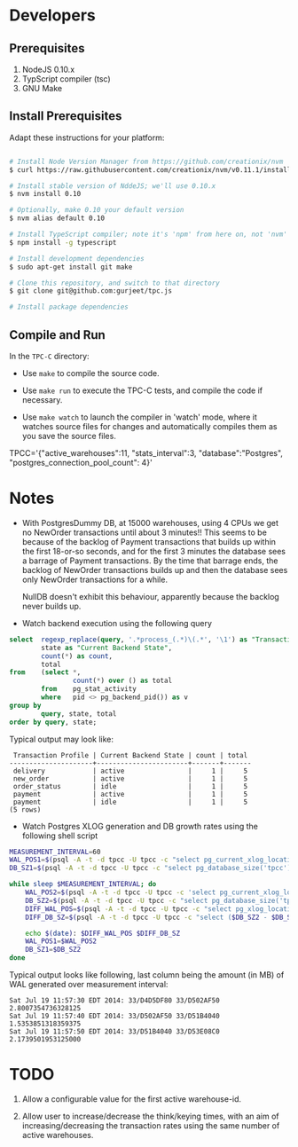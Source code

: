 
Developers
==========

Prerequisites
-------------

1. NodeJS 0.10.x
2. TypScript compiler (tsc)
3. GNU Make


Install Prerequisites
---------------------

Adapt these instructions for your platform:

```bash

# Install Node Version Manager from https://github.com/creationix/nvm
$ curl https://raw.githubusercontent.com/creationix/nvm/v0.11.1/install.sh | bash

# Install stable version of NddeJS; we'll use 0.10.x
$ nvm install 0.10

# Optionally, make 0.10 your default version
$ nvm alias default 0.10

# Install TypeScript compiler; note it's 'npm' from here on, not 'nvm'
$ npm install -g typescript

# Install development dependencies
$ sudo apt-get install git make

# Clone this repository, and switch to that directory
$ git clone git@github.com:gurjeet/tpc.js

# Install package dependencies

```


Compile and Run
---------------

In the `TPC-C` directory:

- Use `make` to compile the source code.

- Use `make run` to execute the TPC-C tests, and compile the code if necessary.

- Use `make watch` to launch the compiler in 'watch' mode, where it watches
source files for changes and automatically compiles them as you save the source
files.

 TPCC='{"active_warehouses":11, "stats_interval":3, "database":"Postgres", "postgres_connection_pool_count": 4}'

Notes
=====

* With PostgresDummy DB, at 15000 warehouses, using 4 CPUs we get no NewOrder
transactions until about 3 minutes!! This seems to be because of the backlog of
Payment transactions that builds up within the first 18-or-so seconds, and for
the first 3 minutes the database sees a barrage of Payment transactions. By the
time that barrage ends, the backlog of NewOrder transactions builds up and then
the database sees only NewOrder transactions for a while.

  NullDB doesn't exhibit this behaviour, apparently because the backlog never
builds up.

* Watch backend execution using the following query

```sql
select  regexp_replace(query, '.*process_(.*)\(.*', '\1') as "Transaction Profile",
        state as "Current Backend State",
        count(*) as count,
        total
from    (select *,
                count(*) over () as total
        from    pg_stat_activity
        where   pid <> pg_backend_pid()) as v
group by
        query, state, total
order by query, state;
```

Typical output may look like:

```
 Transaction Profile | Current Backend State | count | total
---------------------+-----------------------+-------+-------
 delivery            | active                |     1 |     5
 new_order           | active                |     1 |     5
 order_status        | idle                  |     1 |     5
 payment             | active                |     1 |     5
 payment             | idle                  |     1 |     5
(5 rows)
```

* Watch Postgres XLOG generation and DB growth rates using the following shell script

```bash
MEASUREMENT_INTERVAL=60
WAL_POS1=$(psql -A -t -d tpcc -U tpcc -c "select pg_current_xlog_location();");
DB_SZ1=$(psql -A -t -d tpcc -U tpcc -c "select pg_database_size('tpcc');");

while sleep $MEASUREMENT_INTERVAL; do
    WAL_POS2=$(psql -A -t -d tpcc -U tpcc -c 'select pg_current_xlog_location();');
    DB_SZ2=$(psql -A -t -d tpcc -U tpcc -c "select pg_database_size('tpcc');");
    DIFF_WAL_POS=$(psql -A -t -d tpcc -U tpcc -c "select pg_xlog_location_diff('$WAL_POS2', '$WAL_POS1')/1024.0/1024")
    DIFF_DB_SZ=$(psql -A -t -d tpcc -U tpcc -c "select ($DB_SZ2 - $DB_SZ1)/1024.0/1024")

    echo $(date): $DIFF_WAL_POS $DIFF_DB_SZ
    WAL_POS1=$WAL_POS2
    DB_SZ1=$DB_SZ2
done
```
Typical output looks like following, last column being the amount (in MB) of WAL
generated over measurement interval:

```
Sat Jul 19 11:57:30 EDT 2014: 33/D4D5DF80 33/D502AF50 2.8007354736328125
Sat Jul 19 11:57:40 EDT 2014: 33/D502AF50 33/D51B4040 1.5353851318359375
Sat Jul 19 11:57:50 EDT 2014: 33/D51B4040 33/D53E08C0 2.1739501953125000
```

TODO
====

1. Allow a configurable value for the first active warehouse-id.

2. Allow user to increase/decrease the think/keying times, with an aim of
   increasing/decreasing the transaction rates using the same number of
   active warehouses.
